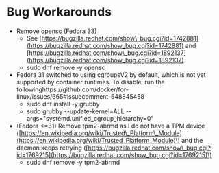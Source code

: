 # Bug Workarounds

* Remove opensc \(Fedora 33\)
  * See [https://bugzilla.redhat.com/show\_bug.cgi?id=1742881](https://bugzilla.redhat.com/show_bug.cgi?id=1742881) and [https://bugzilla.redhat.com/show\_bug.cgi?id=1892137](https://bugzilla.redhat.com/show_bug.cgi?id=1892137)
  * sudo dnf remove -y opensc
* Fedora 31 switched to using cgroupsV2 by default, which is not yet supported by container runtimes. To disable, run the followinghttps://github.com/docker/for-linux/issues/665\#issuecomment-548845458
  * sudo dnf install -y grubby
  * sudo grubby --update-kernel=ALL --args="systemd.unified\_cgroup\_hierarchy=0"
* \(Fedora &lt;=31\) Remove tpm2-abrmd as I do not have a TPM device \([https://en.wikipedia.org/wiki/Trusted\_Platform\_Module](https://en.wikipedia.org/wiki/Trusted_Platform_Module)\) and the daemon keeps retrying \([https://bugzilla.redhat.com/show\_bug.cgi?id=1769215](https://bugzilla.redhat.com/show_bug.cgi?id=1769215)\)
  * sudo dnf remove -y tpm2-abrmd

